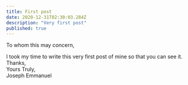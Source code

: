 ```yaml
---
title: First post
date: 2020-12-31T02:30:03.284Z
description: "Very first post"
published: true
---
```


To whom this may concern,  

I took my time to write this very first post of mine so that you can see it.  
Thanks,  
Yours Truly,  
Joseph Emmanuel

